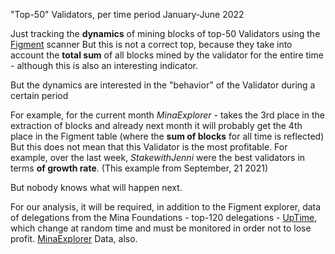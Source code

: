 "Top-50" Validators, 
per time period January-June 2022

Just tracking the **dynamics** of mining blocks of top-50 Validators using the [Figment](https://hubble.figment.io/mina/chains/mainnet) scanner
But this is not a correct top, because they take into account the **total sum** of all blocks mined by the validator for the entire time - although this is also an interesting indicator.

But the dynamics are interested in the "behavior" of the Validator during a certain period

For example, for the current month *MinaExplorer* - takes the 3rd place in the extraction of blocks and already next month it will probably get the 4th place in the Figment table (where the **sum of blocks** for all time is reflected)
But this does not mean that this Validator is the most profitable.
For example, over the last week, *StakewithJenni* were the best validators in terms **of growth rate**.
(This example from September, 21 2021)

But nobody knows what will happen next. 

For our analysis, it will be required, in addition to the Figment explorer,
data of delegations from the Mina Foundations - top-120 delegations - [UpTime](http://uptime.minaprotocol.com/), which change at random time and must be monitored in order not to lose profit.
[MinaExplorer](https://minaexplorer.com/) Data, also.
